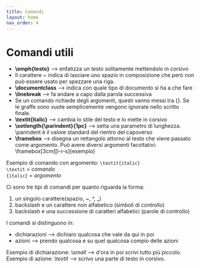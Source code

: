 ```yaml
---
title: Comandi
layout: home
nav_order: 4
---
```


# Comandi utili

- **\emph{testo}** --> enfatizza un testo solitamente mettendolo in corsivo
- Il carattere ~ indica di lasciare uno spazio in composizione che però non può essere usato per spezzare una riga.
- **\documentclass** --> indica con quale tipo di documento si ha a che fare
- **\linebreak** --> fa andare a capo dalla parola successiva
- Se un comando richiede degli argomenti, questi vanno messi tra {}. Se le graffe sono vuote semplicemente vengono ignorate nello scritto finale.
- **\textit{italic}** --> cambia lo stile del testo e lo mette in corsivo
- **\setlength{\parindent}{1pc}** --> setta una parametro di lunghezza. \parindent è il valore standard del rientro del capoverso
- **\framebox** --> disegna un rettangolo attorno al testo che viene passato come argomento. Può avere diversi argomenti facoltativi: \framebox[3cm][l-r-s]{esempio}

Esempio di comando con argomento: `\textit{italic}`  
`\textit` = *comando*  
`{italic}` = *argomento*

Ci sono tre tipi di comandi per quanto riguarda la forma:

1. un singolo carattere(spazio, ~, ^, _)
2. backslash e un carattere non alfabetico (simboli di controllo)
3. backslash e una successione di caratteri alfabetici (parole di controllo)

I comandi si distinguono in:

- dichiarazioni --> dichiaro qualcosa che vale da qui in poi
- azioni --> prendo qualcosa e su quel qualcosa compio delle azioni

Esempio di dichiarazione: *\small* --> d'ora in poi scrivi tutto più piccolo.
Esempio di azione: *\textit* --> scrivo una parte di testo in corsivo.
